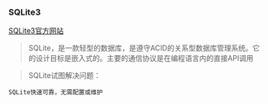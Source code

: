 ### SQLite3

[SQLite3官方网站](https://www.sqlite.org/whentouse.html)

> SQLite，是一款轻型的数据库，是遵守ACID的关系型数据库管理系统。它的设计目标是嵌入式的。主要的通信协议是在编程语言内的直接API调用

> SQLite试图解决问题：

    SQLite快速可靠，无需配置或维护

